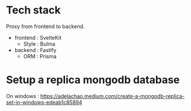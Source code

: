 # Tech stack

Proxy from frontend to backend.

- frontend : SvelteKit
    - Style : Bulma
- backend : Fastify
    - ORM : Prisma

# Setup a replica mongodb database

On windows : https://adelachao.medium.com/create-a-mongodb-replica-set-in-windows-edeab1c85894